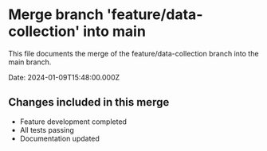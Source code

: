 # Merge branch 'feature/data-collection' into main

This file documents the merge of the feature/data-collection branch into the main branch.

Date: 2024-01-09T15:48:00.000Z

## Changes included in this merge

- Feature development completed
- All tests passing
- Documentation updated